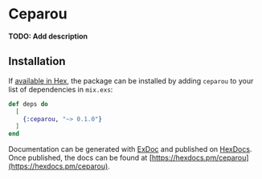 # Ceparou

**TODO: Add description**

## Installation

If [available in Hex](https://hex.pm/docs/publish), the package can be installed
by adding `ceparou` to your list of dependencies in `mix.exs`:

```elixir
def deps do
  [
    {:ceparou, "~> 0.1.0"}
  ]
end
```

Documentation can be generated with [ExDoc](https://github.com/elixir-lang/ex_doc)
and published on [HexDocs](https://hexdocs.pm). Once published, the docs can
be found at [https://hexdocs.pm/ceparou](https://hexdocs.pm/ceparou).

